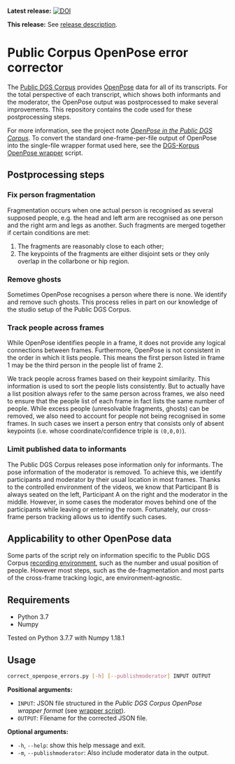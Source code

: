 __Latest release:__ [![DOI](https://www.fdr.uni-hamburg.de/badge/DOI/10.25592/uhhfdm.8239.svg)](https://doi.org/10.25592/uhhfdm.8239)

__This release:__ See [release description](https://github.com/DGS-Korpus/Public-Corpus-OpenPose-error-corrector/releases/tag/v1.0.0).

# Public Corpus OpenPose error corrector

The [Public DGS Corpus](http://ling.meine-dgs.de) provides [OpenPose](https://github.com/CMU-Perceptual-Computing-Lab/openpose) data for all of its transcripts. For the total perspective of each transcript, which shows both informants and the moderator, the OpenPose output was postprocessed to make several improvements. This repository contains the code used for these postprocessing steps.

For more information, see the project note [_OpenPose in the Public DGS Corpus_](https://www.sign-lang.uni-hamburg.de/dgs-korpus/arbeitspapiere/AP06-2019-01.html).
To convert the standard one-frame-per-file output of OpenPose into the single-file wrapper format used here, see the [DGS-Korpus OpenPose wrapper](https://github.com/DGS-Korpus/DGS-Korpus-OpenPose-wrapper) script.

## Postprocessing steps
### Fix person fragmentation
Fragmentation occurs when one actual person is recognised as several supposed people, e.g. the head and left arm are recognised as one person and the right arm and legs as another. Such fragments are merged together if certain conditions are met:
  1. The fragments are reasonably close to each other;
  2. The keypoints of the fragments are either disjoint sets or they only overlap in the collarbone or hip region.

### Remove ghosts
Sometimes OpenPose recognises a person where there is none. We identify and remove such ghosts. This process relies in part on our knowledge of the studio setup of the Public DGS Corpus.

### Track people across frames
While OpenPose identifies people in a frame, it does not provide any logical connections between frames. Furthermore, OpenPose is not consistent in the order in which it lists people. This means the first person listed in frame 1 may be the third person in the people list of frame 2.

We track people across frames based on their keypoint similarity. This information is used to sort the people lists consistently. But to actually have a list position always refer to the same person across frames, we also need to ensure that the people list of each frame in fact lists the same number of people. While excess people (unresolvable fragments, ghosts) can be removed, we also need to account for people not being recognised in some frames. In such cases we insert a person entry that consists only of absent keypoints (i.e. whose coordinate/confidence triple is `(0,0,0)`).

### Limit published data to informants
The Public DGS Corpus releases pose information only for informants. The pose information of the moderator is removed.  To achieve this, we identify participants and moderator by their usual location in most frames. Thanks to the controlled environment of the videos, we know that Participant B is always seated on the left, Participant A on the right and the moderator in the middle. However, in some cases the moderator moves behind one of the participants while leaving or entering the room. Fortunately, our cross-frame person tracking allows us to identify such cases.


## Applicability to other OpenPose data
Some parts of the script rely on information specific to the Public DGS Corpus [recording environment](https://www.sign-lang.uni-hamburg.de/dgs-korpus/files/inhalt_pdf/Hanke_et_al_2010_Studio.pdf), such as the number and usual position of people. However most steps, such as the de-fragmentation and most parts of the cross-frame tracking logic, are environment-agnostic.


## Requirements
- Python 3.7
- Numpy

Tested on Python 3.7.7 with Numpy 1.18.1



## Usage
```sh
correct_openpose_errors.py [-h] [--publishmoderator] INPUT OUTPUT
```

__Positional arguments:__
 * `INPUT`: JSON file structured in the _Public DGS Corpus OpenPose wrapper format_ (see [wrapper script](https://github.com/DGS-Korpus/DGS-Korpus-OpenPose-wrapper)).
 * `OUTPUT`: Filename for the corrected JSON file.

__Optional arguments:__
 * `-h`, `--help`: show this help message and exit.
 * `-m`, `--publishmoderator`: Also include moderator data in the output.
